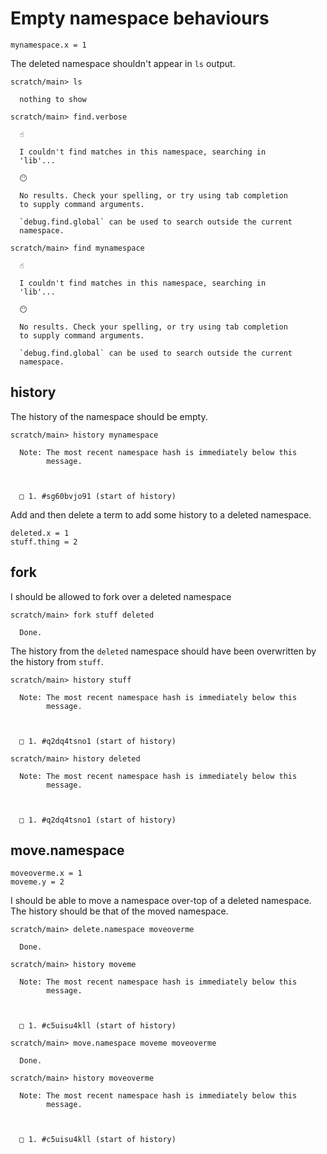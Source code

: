 # Empty namespace behaviours

``` unison
mynamespace.x = 1
```

The deleted namespace shouldn't appear in `ls` output.

``` ucm
scratch/main> ls

  nothing to show

```
``` ucm
scratch/main> find.verbose

  ☝️
  
  I couldn't find matches in this namespace, searching in
  'lib'...

  😶
  
  No results. Check your spelling, or try using tab completion
  to supply command arguments.
  
  `debug.find.global` can be used to search outside the current
  namespace.

```
``` ucm
scratch/main> find mynamespace

  ☝️
  
  I couldn't find matches in this namespace, searching in
  'lib'...

  😶
  
  No results. Check your spelling, or try using tab completion
  to supply command arguments.
  
  `debug.find.global` can be used to search outside the current
  namespace.

```
## history

The history of the namespace should be empty.

``` ucm
scratch/main> history mynamespace

  Note: The most recent namespace hash is immediately below this
        message.
  
  
  
  □ 1. #sg60bvjo91 (start of history)

```
Add and then delete a term to add some history to a deleted namespace.

``` unison
deleted.x = 1
stuff.thing = 2
```

## fork

I should be allowed to fork over a deleted namespace

``` ucm
scratch/main> fork stuff deleted

  Done.

```
The history from the `deleted` namespace should have been overwritten by the history from `stuff`.

``` ucm
scratch/main> history stuff

  Note: The most recent namespace hash is immediately below this
        message.
  
  
  
  □ 1. #q2dq4tsno1 (start of history)

scratch/main> history deleted

  Note: The most recent namespace hash is immediately below this
        message.
  
  
  
  □ 1. #q2dq4tsno1 (start of history)

```
## move.namespace

``` unison
moveoverme.x = 1
moveme.y = 2
```

I should be able to move a namespace over-top of a deleted namespace.
The history should be that of the moved namespace.

``` ucm
scratch/main> delete.namespace moveoverme

  Done.

scratch/main> history moveme

  Note: The most recent namespace hash is immediately below this
        message.
  
  
  
  □ 1. #c5uisu4kll (start of history)

scratch/main> move.namespace moveme moveoverme

  Done.

scratch/main> history moveoverme

  Note: The most recent namespace hash is immediately below this
        message.
  
  
  
  □ 1. #c5uisu4kll (start of history)

```
